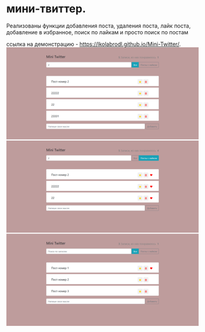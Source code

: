# мини-твиттер.
 Реализованы функции добавления поста, удаления поста, лайк поста, 
 добавление в избранное, поиск по лайкам и просто поиск по постам
 
ссылка на демонстрацию - https://lkolabrodl.github.io/Mini-Twitter/.
![Alt text](https://raw.githubusercontent.com/lKolabrodl/ReactJS-Examples/master/Mini%20twitter/Screenshot_1.png)
![Alt text](https://raw.githubusercontent.com/lKolabrodl/ReactJS-Examples/master/Mini%20twitter/Screenshot_2.png)
![Alt text](https://raw.githubusercontent.com/lKolabrodl/ReactJS-Examples/master/Mini%20twitter/Screenshot_3.png)
